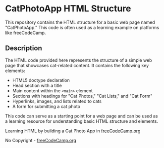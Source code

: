 # CatPhotoApp HTML Structure

This repository contains the HTML structure for a basic web page named "CatPhotoApp." This code is often used as a learning example on platforms like freeCodeCamp.

## Description

The HTML code provided here represents the structure of a simple web page that showcases cat-related content. It contains the following key elements:

- HTML5 doctype declaration
- Head section with a title
- Main content within the `<main>` element
- Sections with headings for "Cat Photos," "Cat Lists," and "Cat Form"
- Hyperlinks, images, and lists related to cats
- A form for submitting a cat photo

This code can serve as a starting point for a web page and can be used as a learning resource for understanding basic HTML structure and elements.

Learning HTML by building a Cat Photo App in [freeCodeCamp.org](https://www.freecodecamp.org)


No Copyright - [freeCodeCamp.org](https://www.freecodecamp.org)
